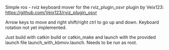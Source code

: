 Simple ros - rviz keyboard mover for the rviz_plugin_osvr plugin by Veix123: https://github.com/Veix123/rviz_plugin_osvr

Arrow keys to move and right shift/right ctrl to go up and down. Keyboard rotation not yet implemented.

Just build with catkin build or catkin_make and launch with the provided launch file launch_with_kbmov.launch. Needs to be run as root.
